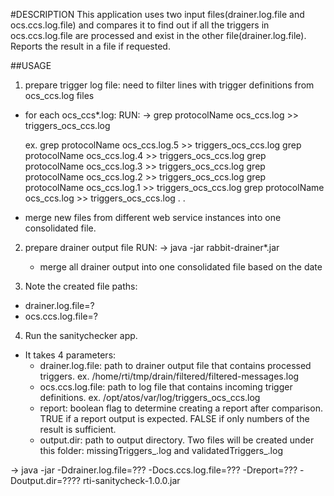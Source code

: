 #DESCRIPTION
This application uses two input files(drainer.log.file and ocs.ccs.log.file) and
compares it to find out if all the triggers in ocs.ccs.log.file are processed and
 exist in the other file(drainer.log.file).
Reports the result in a file if requested.



##USAGE
1. prepare trigger log file: need to filter lines with trigger definitions from ocs_ccs.log files

  - for each ocs_ccs*.log:
    RUN: -> grep protocolName ocs_ccs.log >> triggers_ocs_ccs.log

    ex. grep protocolName ocs_ccs.log.5 >> triggers_ocs_ccs.log
        grep protocolName ocs_ccs.log.4 >> triggers_ocs_ccs.log
        grep protocolName ocs_ccs.log.3 >> triggers_ocs_ccs.log
        grep protocolName ocs_ccs.log.2 >> triggers_ocs_ccs.log
        grep protocolName ocs_ccs.log.1 >> triggers_ocs_ccs.log
        grep protocolName ocs_ccs.log >> triggers_ocs_ccs.log
        .
        .
  - merge new files from different web service instances into one consolidated file.

2. prepare drainer output file
    RUN: -> java -jar rabbit-drainer*.jar
    - merge all drainer output into one consolidated file based on the date

3. Note the created file paths:
  - drainer.log.file=?
  - ocs.ccs.log.file=?

4. Run the sanitychecker app.
  - It takes 4 parameters:
    - drainer.log.file: path to drainer output file that contains processed triggers.
        ex. /home/rti/tmp/drain/filtered/filtered-messages.log
    - ocs.ccs.log.file: path to log file that contains incoming trigger definitions.
        ex. /opt/atos/var/log/triggers_ocs_ccs.log
    - report: boolean flag to determine creating a report after comparison.
        TRUE if a report output is expected. FALSE if only numbers of the result is sufficient.
    - output.dir: path to output directory. Two files will be created under this
        folder: missingTriggers_<DATE>.log and validatedTriggers_<DATE>.log

  -> java -jar  -Ddrainer.log.file=??? -Docs.ccs.log.file=??? -Dreport=??? -Doutput.dir=????  rti-sanitycheck-1.0.0.jar
